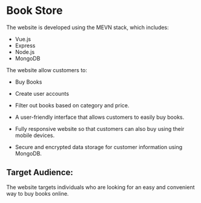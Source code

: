 # Book Store

The website is developed using the MEVN stack, which includes:

- Vue.js
- Express
- Node.js
- MongoDB

The website allow customers to:

- Buy Books
- Create user accounts
- Filter out books based on category and price.

- A user-friendly interface that allows customers to easily buy books.
- Fully responsive website so that customers can also buy using their mobile devices.
- Secure and encrypted data storage for customer information using MongoDB.

## Target Audience:

The website targets individuals who are looking for an easy and convenient way to buy books online.
